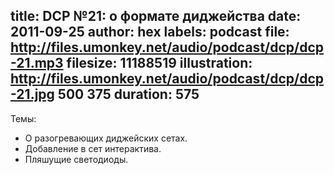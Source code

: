 title: DCP №21: о формате диджейства
date: 2011-09-25
author: hex
labels: podcast
file: http://files.umonkey.net/audio/podcast/dcp/dcp-21.mp3
filesize: 11188519
illustration: http://files.umonkey.net/audio/podcast/dcp/dcp-21.jpg 500 375
duration: 575
---
Темы:

- О разогревающих диджейских сетах.
- Добавление в сет интерактива.
- Пляшущие светодиоды.
